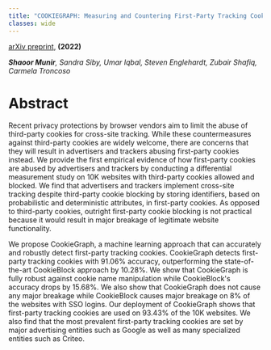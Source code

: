 ```yaml
---
title: "COOKIEGRAPH: Measuring and Countering First-Party Tracking Cookies"
classes: wide
---
```

[arXiv preprint](https://arxiv.org/abs/2208.12370), **(2022)**

***Shaoor Munir**, Sandra Siby, Umar Iqbal, Steven Englehardt, Zubair Shafiq, Carmela Troncoso*
# Abstract
Recent privacy protections by browser vendors aim to limit the abuse of third-party cookies for cross-site tracking. While these countermeasures against third-party cookies are widely welcome, there are concerns that they will result in advertisers and trackers abusing first-party cookies instead. We provide the first empirical evidence of how first-party cookies are abused by advertisers and trackers by conducting a differential measurement study on 10K websites with third-party cookies allowed and blocked. We find that advertisers and trackers implement cross-site tracking despite third-party cookie blocking by storing identifiers, based on probabilistic and deterministic attributes, in first-party cookies. As opposed to third-party cookies, outright first-party cookie blocking is not practical because it would result in major breakage of legitimate website functionality.

We propose CookieGraph, a machine learning approach that can accurately and robustly detect first-party tracking cookies. CookieGraph detects first-party tracking cookies with 91.06% accuracy, outperforming the state-of-the-art CookieBlock approach by 10.28%. We show that CookieGraph is fully robust against cookie name manipulation while CookieBlock's accuracy drops by 15.68%. We also show that CookieGraph does not cause any major breakage while CookieBlock causes major breakage on 8% of the websites with SSO logins. Our deployment of CookieGraph shows that first-party tracking cookies are used on 93.43% of the 10K websites. We also find that the most prevalent first-party tracking cookies are set by major advertising entities such as Google as well as many specialized entities such as Criteo.